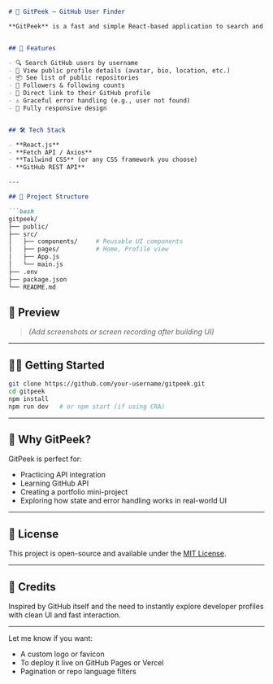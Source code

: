 
````markdown
# 👀 GitPeek – GitHub User Finder

**GitPeek** is a fast and simple React-based application to search and preview any GitHub user's public profile. Enter a username and instantly peek into their GitHub stats, repositories, followers, and more!


## 🚀 Features

- 🔍 Search GitHub users by username
- 👤 View public profile details (avatar, bio, location, etc.)
- 📦 See list of public repositories
- 👥 Followers & following counts
- 🔗 Direct link to their GitHub profile
- ⚠️ Graceful error handling (e.g., user not found)
- 📱 Fully responsive design


## 🛠 Tech Stack

- **React.js**
- **Fetch API / Axios**
- **Tailwind CSS** (or any CSS framework you choose)
- **GitHub REST API**

---

## 📁 Project Structure

```bash
gitpeek/
├── public/
├── src/
│   ├── components/     # Reusable UI components
│   ├── pages/          # Home, Profile view
│   ├── App.js
│   └── main.js
├── .env
├── package.json
└── README.md
````


## 📸 Preview

> *(Add screenshots or screen recording after building UI)*

---

## 🧑‍💻 Getting Started

```bash
git clone https://github.com/your-username/gitpeek.git
cd gitpeek
npm install
npm run dev   # or npm start (if using CRA)
```

---

## 🌟 Why GitPeek?

GitPeek is perfect for:

* Practicing API integration
* Learning GitHub API
* Creating a portfolio mini-project
* Exploring how state and error handling works in real-world UI

---

## 📜 License

This project is open-source and available under the [MIT License](LICENSE).

---

## 🙌 Credits

Inspired by GitHub itself and the need to instantly explore developer profiles with clean UI and fast interaction.

---

Let me know if you want:

* A custom logo or favicon
* To deploy it live on GitHub Pages or Vercel
* Pagination or repo language filters
